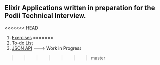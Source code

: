 ## Elixir Applications written in preparation for the Podii Technical Interview.

<<<<<<< HEAD
1. [Exercises]()
=======
1. [To-do List](https://github.com/AndrewMbugua/Elixir-Apps/tree/master/live_view_todos)
2. [JSON API]() ---> Work in Progress
>>>>>>> master
